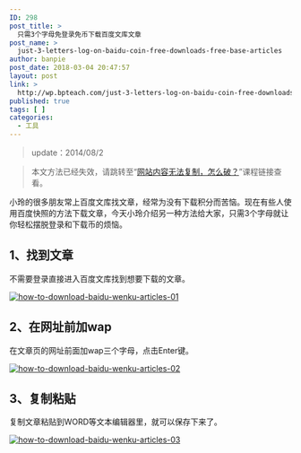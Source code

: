 ```yaml
---
ID: 298
post_title: >
  只需3个字母免登录免币下载百度文库文章
post_name: >
  just-3-letters-log-on-baidu-coin-free-downloads-free-base-articles
author: banpie
post_date: 2018-03-04 20:47:57
layout: post
link: >
  http://wp.bpteach.com/just-3-letters-log-on-baidu-coin-free-downloads-free-base-articles/
published: true
tags: [ ]
categories:
  - 工具
---
```

> update：2014/08/2

> 本文方法已经失效，请跳转至“[网站内容无法复制，怎么破？](http://www.banpie.info/how-to-copy-the-content-of-the-website/)”课程链接查看。

小玲的很多朋友常上百度文库找文章，经常为没有下载积分而苦恼。现在有些人使用百度快照的方法下载文章，今天小玲介绍另一种方法给大家，只需3个字母就让你轻松摆脱登录和下载币的烦恼。

## 1、找到文章

不需要登录直接进入百度文库找到想要下载的文章。

[![how-to-download-baidu-wenku-articles-01](http://7arnhx.com1.z0.glb.clouddn.com/wp-content/uploads/2014/01/how-to-download-baidu-wenku-articles-01.png)](http://7arnhx.com1.z0.glb.clouddn.com/wp-content/uploads/2014/01/how-to-download-baidu-wenku-articles-01.png)

## 2、在网址前加wap

在文章页的网址前面加wap三个字母，点击Enter键。

[![how-to-download-baidu-wenku-articles-02](http://7arnhx.com1.z0.glb.clouddn.com/wp-content/uploads/2014/01/how-to-download-baidu-wenku-articles-02.png)](http://7arnhx.com1.z0.glb.clouddn.com/wp-content/uploads/2014/01/how-to-download-baidu-wenku-articles-02.png)

## 3、复制粘贴

复制文章粘贴到WORD等文本编辑器里，就可以保存下来了。

[![how-to-download-baidu-wenku-articles-03](http://7arnhx.com1.z0.glb.clouddn.com/wp-content/uploads/2014/01/how-to-download-baidu-wenku-articles-03.png)](http://7arnhx.com1.z0.glb.clouddn.com/wp-content/uploads/2014/01/how-to-download-baidu-wenku-articles-03.png)
